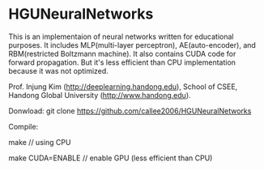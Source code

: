 # HGUNeuralNetworks

This is an implementaion of neural networks written for educational purposes. It includes MLP(multi-layer perceptron), AE(auto-encoder), and RBM(restricted Boltzmann machine).
It also contains CUDA code for forward propagation. But it's less efficient than CPU implementation because it was not optimized.

Prof. Injung Kim (http://deeplearning.handong.edu), School of CSEE, Handong Global University (http://www.handong.edu).



Donwload:
  git clone https://github.com/callee2006/HGUNeuralNetworks

Compile:

  make                // using CPU
  
  make CUDA=ENABLE    // enable GPU  (less efficient than CPU)
 
